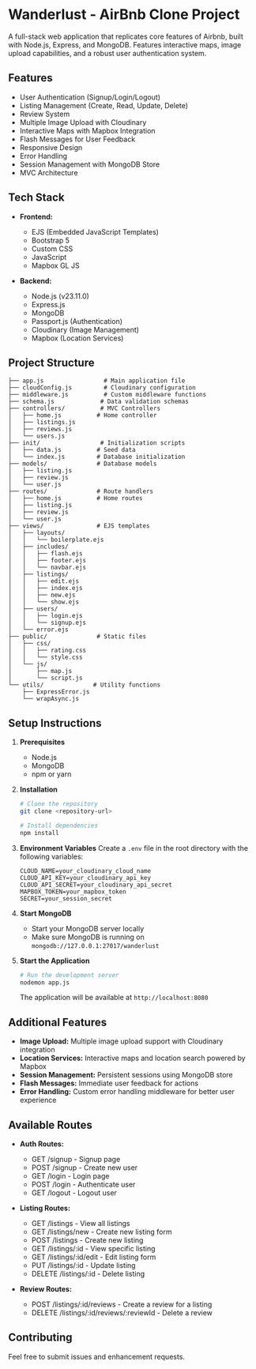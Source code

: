# Wanderlust - AirBnb Clone Project

A full-stack web application that replicates core features of Airbnb, built with Node.js, Express, and MongoDB. Features interactive maps, image upload capabilities, and a robust user authentication system.

## Features

- User Authentication (Signup/Login/Logout)
- Listing Management (Create, Read, Update, Delete)
- Review System
- Multiple Image Upload with Cloudinary
- Interactive Maps with Mapbox Integration
- Flash Messages for User Feedback
- Responsive Design
- Error Handling
- Session Management with MongoDB Store
- MVC Architecture

## Tech Stack

- **Frontend:**
  - EJS (Embedded JavaScript Templates)
  - Bootstrap 5
  - Custom CSS
  - JavaScript
  - Mapbox GL JS

- **Backend:**
  - Node.js (v23.11.0)
  - Express.js
  - MongoDB
  - Passport.js (Authentication)
  - Cloudinary (Image Management)
  - Mapbox (Location Services)

## Project Structure

```
├── app.js                 # Main application file
├── cloudConfig.js         # Cloudinary configuration
├── middleware.js          # Custom middleware functions
├── schema.js             # Data validation schemas
├── controllers/          # MVC Controllers
│   ├── home.js          # Home controller
│   ├── listings.js
│   ├── reviews.js
│   └── users.js
├── init/                 # Initialization scripts
│   ├── data.js          # Seed data
│   └── index.js         # Database initialization
├── models/              # Database models
│   ├── listing.js
│   ├── review.js
│   └── user.js
├── routes/              # Route handlers
│   ├── home.js          # Home routes
│   ├── listing.js
│   ├── review.js
│   └── user.js
├── views/               # EJS templates
│   ├── layouts/
│   │   └── boilerplate.ejs
│   ├── includes/
│   │   ├── flash.ejs
│   │   ├── footer.ejs
│   │   └── navbar.ejs
│   ├── listings/
│   │   ├── edit.ejs
│   │   ├── index.ejs
│   │   ├── new.ejs
│   │   └── show.ejs
│   ├── users/
│   │   ├── login.ejs
│   │   └── signup.ejs
│   └── error.ejs
├── public/              # Static files
│   ├── css/
│   │   ├── rating.css
│   │   └── style.css
│   └── js/
│       ├── map.js
│       └── script.js
└── utils/              # Utility functions
    ├── ExpressError.js
    └── wrapAsync.js
```

## Setup Instructions

1. **Prerequisites**
   - Node.js
   - MongoDB
   - npm or yarn

2. **Installation**
   ```bash
   # Clone the repository
   git clone <repository-url>

   # Install dependencies
   npm install
   ```

3. **Environment Variables**
   Create a `.env` file in the root directory with the following variables:
   ```env
   CLOUD_NAME=your_cloudinary_cloud_name
   CLOUD_API_KEY=your_cloudinary_api_key
   CLOUD_API_SECRET=your_cloudinary_api_secret
   MAPBOX_TOKEN=your_mapbox_token
   SECRET=your_session_secret
   ```

4. **Start MongoDB**
   - Start your MongoDB server locally
   - Make sure MongoDB is running on `mongodb://127.0.0.1:27017/wanderlust`

5. **Start the Application**
   ```bash
   # Run the development server
   nodemon app.js
   ```

   The application will be available at `http://localhost:8080`

## Additional Features

- **Image Upload:** Multiple image upload support with Cloudinary integration
- **Location Services:** Interactive maps and location search powered by Mapbox
- **Session Management:** Persistent sessions using MongoDB store
- **Flash Messages:** Immediate user feedback for actions
- **Error Handling:** Custom error handling middleware for better user experience

## Available Routes

- **Auth Routes:**
  - GET /signup - Signup page
  - POST /signup - Create new user
  - GET /login - Login page
  - POST /login - Authenticate user
  - GET /logout - Logout user

- **Listing Routes:**
  - GET /listings - View all listings
  - GET /listings/new - Create new listing form
  - POST /listings - Create new listing
  - GET /listings/:id - View specific listing
  - GET /listings/:id/edit - Edit listing form
  - PUT /listings/:id - Update listing
  - DELETE /listings/:id - Delete listing

- **Review Routes:**
  - POST /listings/:id/reviews - Create a review for a listing
  - DELETE /listings/:id/reviews/:reviewId - Delete a review

## Contributing

Feel free to submit issues and enhancement requests.
